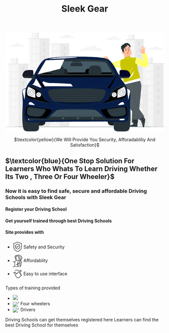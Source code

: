 #                                                                        <p  align="center" font-size="30" color="blue">  Sleek Gear</p>
<br>
<p  align="center"><img src = "https://github.com/curriee11/Driving_Schools/blob/main/Images/1.png" >
 </p>
 <p align="center">
 $\textcolor{yellow}{We Will Provide You Security, Afforadabliliy And Satisfaction}$
</p>


## $\textcolor{blue}{One Stop Solution For Learners Who Whats To Learn Driving Whether Its  Two , Three Or Four Wheeler}$

<p align="center"><h3>Now it is easy to find safe, secure and affordable Driving Schools with Sleek Gear</h3></p>
<h4>Register your Driving School</h4> 
<h4>Get yourself trained through best Driving Schools</h4>

<h4>Site provides with</h4>
<ul>
 <li><img src="https://github.com/curriee11/Driving_Schools/blob/main/Untitled%20design%20(1).gif" width="30" align="center">&nbsp;Safety and Security</li>
 
 <li><img src="https://github.com/curriee11/Driving_Schools/blob/main/Untitled%20design%20(2).jpg" width="30" align="center">&nbsp;Affordablity</li>
 
 <li><img src="https://github.com/curriee11/Driving_Schools/blob/main/Untitled%20design%20(3).jpg" width="30" align="center">&nbsp;Easy to use interface</li>
 
</ul>

Types of training provided

<ul>
  <div>
<li><img src = "https://github.com/curriee11/Driving_Schools/blob/main/Images/rooms/1.1.jpg"  width="50%" display="flex" flex-direstion="row">
  <Two-wheelers</li>
<li><img src = "https://github.com/curriee11/Driving_Schools/blob/main/Images/rooms/2.jpg"  width="50%" align="center">'
  Four wheelers</li>
    <li><img src = "https://github.com/curriee11/Driving_Schools/blob/main/Images/rooms/3.jpg"  width="50%" align="center">'
 Drivers</li>
    </div>
</ul>

Driving Schools can get themselves registered here
Learners can find the best Driving School for themselves

